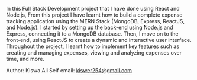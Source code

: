 In this Full Stack Development project that I have done using React and Node js, From this project I have learnt how to build a complete expense tracking application using the MERN Stack (MongoDB, Express, ReactJS, and Node.js). I started by setting up the back-end using Node.js and Express, connecting it to a MongoDB database. Then, I move on to the front-end, using ReactJS to create a dynamic and interactive user interface. Throughout the project, I learnt how to implement key features such as creating and managing expenses, viewing and analyzing expenses over time, and more.

Author: Kiswa Ali Seif
email: kiswer254@gmail.com